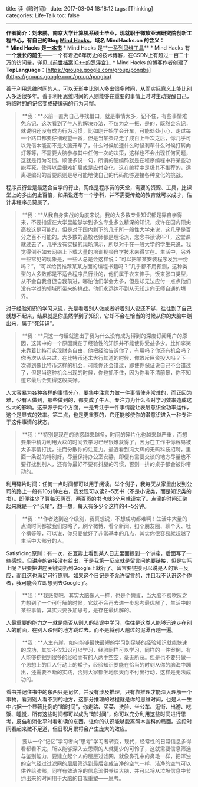 title: 读《暗时间》
date: 2017-03-04 18:18:12
tags: [Thinking]
categories: Life-Talk
toc: false

---


**作者简介：**刘未鹏，南京大学计算机系硕士毕业，现就职于微软亚洲研究院创新工程中心，有自己的Blog [Mind Hacks](http://mindhacks.cn/)。域名 **MindHacks.cn 的含义**：
* Mind Hacks 是**[一本书](http://www.douban.com/subject/1395497/)**
* Mind Hacks 是**[一系列思维工具](http://mindhacks.cn/topics/mind/)**
* Mind Hacks 有**一个漫长的前生**——一个有着近6年历史的技术博客，在CSDN上有超过一百二十万的访问量，详见[《前世档案|C++的罗浮宫》](http://mindhacks.cn/former-life-of-mindhacks/)
* Mind Hacks 的博客作者创建了**TopLanguage**：[https://groups.google.com/group/pongba](https://groups.google.com/group/pongba)


善于利用思维时间的人，可以无形中比别人多出很多时间，从而实际意义上能比别人多活很多年。善于利用思维时间的人则能够在重要的事情上时时主动提醒自己，将临时的的记忆变成硬编码的行为习惯。

> **我：**以前一直为自己寻找借口，就是事情太多，记不住，有些事情难免忘记，这次看到了牛人的解决办法，不仅为之一振，是的，既然会忘记，就说明还没有成为行为习惯，比如刚开始学会开车，可能处处小心，走过每一个路口都要仔细观望一番，但是当某条路走了成百上千次之后，你几乎可以凭借本能而不是大脑开车了，什么时候加速什么时候刹车什么时候打转向灯等等，不需要大脑参与其中任何一次的决策，这样也不会出现任何问题，这就是行为习惯。顺便多说一句，所谓的硬编码就是在程序编程中将某些功能写死，使得以后很难扩展或是应付变化，这在编程中是极其不推荐的，远离硬编码的首要原则是尽可能地使自己的代码能够迎接各种变化的挑战。

程序员行业是最适合自学的行业，网络是程序员的天堂，需要的资源、工具，比课堂上的多出何止百倍，如果说还有一个学科，并不需要传统的教育就可以成才，估计非程序员莫属了。

> **我：**从我自身实战的角度来说，我的大多数专业知识都是靠自学得来，不要指望在大学里能够学到多么专业多么精深的知识，或许在国内顶尖高校这是可能的，但是对于国内剩下的几千所一般性大学来说，这几乎是百分之百不可能的。大多数的高校老师都是理论派，念念书读读PPT，这堂课就过去了，几乎没有实操的现场演示，所以对于在一般大学的学生来说，我觉得倒不如去网络上下载大量的培训视频自学技术来得实在。生活中，另外一些常见的现象是，一些人总是会这样说：“可以把某某安装程序发我一份吗？”，“可以给我推荐某某方面的编程书籍吗？”几乎都不用预测，这种类型的人多数都是不适合程序员行业的，他们属于衣来伸手，饭来张口类型，从不会自我督促自我前进，哪怕他们学会太多，但是却无法应付一点点他们没有学过的领域所带来的挑战，他们永远达不到从无知走向无师自通的境界。

对于经验知识的学习来说，光是看着别人做或者听着别人说还不够，往往到了自己就想不起来，结果就是你虽然学到了知识，它却不会在恰当的时候从你的大脑中蹦出来，属于“死知识”。

> **我：**只这一句话就道出了我为什么没有成为得到的深度订阅用户的原因，这其中的一个原因就在于经验性的知识并不能使你受益多少。比如李笑来靠着比特币实现财务自由，他把经验告诉你了，有用吗？你还有机会吗？你再次从头来过，在比特币还未大行其道的时候，你敢斥巨资投入吗？下一次碰到像比特币这样的机会，可能你还会错过，即使你保证说自己不会错过了，但是当这种机会出现的时候，你也抓不住，因为你看不清前景，你不知道它最后会变得这般美好。

人太容易为各种各样的事情分心，要集中注意力做一件事情使非常难的，而正因为难，少有人做到，那些做到的，都变成了牛人。专注力为什么会对学习效率造成这么大的影响。这来源于两个方面，一是专注于一件事情能让表层意识全功率运作，这个是显式的效率。第二点，也是更重要的，它还能够使你的潜意识进入一种专注于这件事情的状态。

> **我：**特别是现在的诱惑越来越多，时间的碎片化也越来越严重，而想要集中精力利用大块的时间去学习已经很难获得了，因为在工作中你容易被太多事情打扰，进而分散你的注意力。最近看到冯大辉的无码科技招聘，里面一条说的特别好，尽量保持办公室安静，即便有需要交谈的地方尽量也不要打扰到别人，还有你最好不要有抖腿的习惯，否则一排的桌子都会被你带动的。

利用碎片时间：任何一点时间都可以用于阅读。举个例子，我每天从家里出发到公司的路上一般有10分钟左右，我发现可以读2~5页书（不是小说类，而是知识类的书）。即便往少了算每天两页，两百页的书也就3个月就读完了。点滴的时间汇聚起来就是一个“长尾”，想一想，每天有多少个这样的4~5分钟。

> **我：**作者达到这个级别，我真想说，不想成功都难啊！生活中大量的点滴时间都被我们忽略了，刷个微博、看个新闻、扫个朋友圈、聊个天、吐个槽等等，可以说，你只要做好了非常基本的几点，其实你很容易就超越了生活中大部分的人。

Satisficing原则：有一次，在豆瓣上看到某人日志里面提到一个讲座，后面写了一些感想，但讲座的链接没有给出，于是我第一反应就是留言问他要链接，但是实际上呢？只要把讲座关键词扔到Google上就行了。留言要链接可以说是人的第一反应，而且这也满足可行原则。如果这个日记是不允许留言的，并且我不认识这个作者，我可能会立即想到去Google了。

> **我：**我感觉吧，其实大脑像人一样，也是个懒蛋，当大脑不费吹灰之力想到了一个可行解的时候，它就不会再去进一步思考最优解了，生活中的某些事情，其实只要多加思考，是存在最优解的。

人最重要的能力之一就是能否从别人的错误中学习，往往是这类人能够迅速走在别人的前面，在别人跌倒的地方跳过去。而不是将别人趟过的泥潭再趟一遍。

> **我：**人生有崖，如何能够最快最短的学习到足够的经验知识就能快速的成功，其实不仅知识可以学习，经验同样可以学习，同样的一件案例，有人能够挖掘到很多的经验而有的人两手空空，毫无所获。但是也不要只做一个思想上的巨人行动上的矮子，经验知识要能在恰当的时刻从你的脑海中蹦出，还需要不断的实践，否则大家都坐地谈天而不付出行动，这样是无法成功的。

看书并记住书中的东西只是记忆，并没有涉及推理，只有靠推理才能深入理解一个事物，看到别人看不到的地方，这部分推理的过程就是你的思维时间，也是人一生中占据一个显著比例的“暗时间”，你走路、买菜、洗脸、坐公车、逛街、出游、吃饭、睡觉，所有这些时间都可以成为“暗时间”，你可以充分利用这些时间进行思考，反刍和消化平时看和读的东西，让你的认识能够脱离照本宣科的局面。这段时间看起来微不足道，但日积月累将会产生庞大的效应。

> 要从一个“记忆”学习者向“思考”学习者转变，现代，经常性的日常信息多得看都看不完，所以能够深入去思索的人就更少的可怜了，这就需要信息筛选与鉴别能力，要建立起个人的层层过滤网，就像鼻孔中的鼻毛一样，把浑浊的空气经过过滤网的层层筛选到最后变成洁净的空气一样，洁净的空气可以供养给肺部，同样有效洁净的信息流供养给大脑，并可以将从垃圾信息中节约出来的时间用于大脑的自我重塑——思考。
